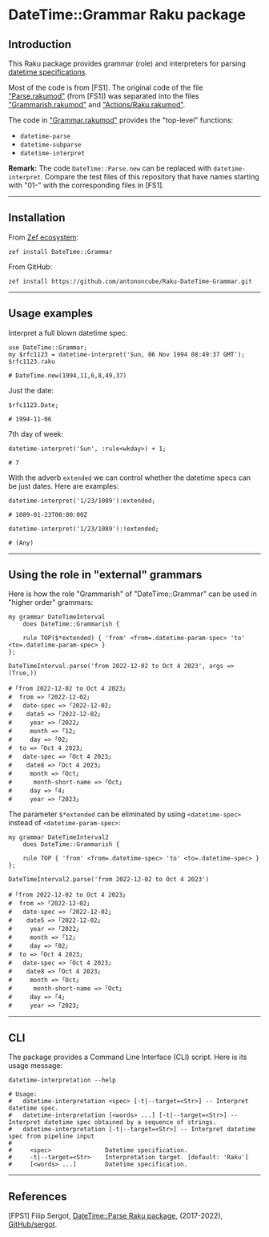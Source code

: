 # DateTime::Grammar Raku package

## Introduction

This Raku package provides grammar (role) and interpreters for parsing 
[datetime specifications](https://docs.raku.org/type/DateTime). 

Most of the code is from [FS1]. The original code of the file 
["Parse.rakumod"](https://github.com/sergot/datetime-parse/blob/master/lib/DateTime/Parse.rakumod)
(from [FS1]) was separated into the files 
["Grammarish.rakumod"](./lib/DateTime/Grammarish.rakumod)
and
["Actions/Raku.rakumod"](./lib/DateTime/Actions/Raku.rakumod).

The code in
["Grammar.rakumod"](./lib/DateTime/Grammar.rakumod) 
provides the "top-level" functions:
- `datetime-parse`
- `datetime-subparse`
- `datetime-interpret`

**Remark:** The code `DateTime::Parse.new` can be replaced with `datetime-interpret`.
Compare the test files of this repository that have names starting with "01-" with the corresponding files in [FS1].

------

## Installation

From [Zef ecosystem]():

```
zef install DateTime::Grammar
```

From GitHub:

```
zef install https://github.com/antononcube/Raku-DateTime-Grammar.git
```

------

## Usage examples

Interpret a full blown datetime spec:

```perl6
use DateTime::Grammar;
my $rfc1123 = datetime-interpret('Sun, 06 Nov 1994 08:49:37 GMT');
$rfc1123.raku
```
```
# DateTime.new(1994,11,6,8,49,37)
```

Just the date:

```perl6
$rfc1123.Date;
```
```
# 1994-11-06
```

7th day of week:

```perl6
datetime-interpret('Sun', :rule<wkday>) + 1;
```
```
# 7
```

With the adverb `extended` we can control whether the datetime specs can be just dates. 
Here are examples:

```perl6
datetime-interpret('1/23/1089'):extended;
```
```
# 1089-01-23T00:00:00Z
```

```perl6
datetime-interpret('1/23/1089'):!extended;
```
```
# (Any)
```

------

## Using the role in "external" grammars

Here is how the role "Grammarish" of "DateTime::Grammar" can be used in "higher order" grammars:

```perl6
my grammar DateTimeInterval 
    does DateTime::Grammarish {

    rule TOP($*extended) { 'from' <from=.datetime-param-spec> 'to' <to=.datetime-param-spec> } 
};

DateTimeInterval.parse('from 2022-12-02 to Oct 4 2023', args => (True,))
```
```
# ｢from 2022-12-02 to Oct 4 2023｣
#  from => ｢2022-12-02｣
#   date-spec => ｢2022-12-02｣
#    date5 => ｢2022-12-02｣
#     year => ｢2022｣
#     month => ｢12｣
#     day => ｢02｣
#  to => ｢Oct 4 2023｣
#   date-spec => ｢Oct 4 2023｣
#    date8 => ｢Oct 4 2023｣
#     month => ｢Oct｣
#      month-short-name => ｢Oct｣
#     day => ｢4｣
#     year => ｢2023｣
```

The parameter `$*extended` can be eliminated by using `<datetime-spec>` instead of `<datetime-param-spec>`:

```perl6
my grammar DateTimeInterval2 
    does DateTime::Grammarish {

    rule TOP { 'from' <from=.datetime-spec> 'to' <to=.datetime-spec> } 
};

DateTimeInterval2.parse('from 2022-12-02 to Oct 4 2023')
```
```
# ｢from 2022-12-02 to Oct 4 2023｣
#  from => ｢2022-12-02｣
#   date-spec => ｢2022-12-02｣
#    date5 => ｢2022-12-02｣
#     year => ｢2022｣
#     month => ｢12｣
#     day => ｢02｣
#  to => ｢Oct 4 2023｣
#   date-spec => ｢Oct 4 2023｣
#    date8 => ｢Oct 4 2023｣
#     month => ｢Oct｣
#      month-short-name => ｢Oct｣
#     day => ｢4｣
#     year => ｢2023｣
```

------

## CLI

The package provides a Command Line Interface (CLI) script. Here is its usage message:

```shell
datetime-interpretation --help
```
```
# Usage:
#   datetime-interpretation <spec> [-t|--target=<Str>] -- Interpret datetime spec.
#   datetime-interpretation [<words> ...] [-t|--target=<Str>] -- Interpret datetime spec obtained by a sequence of strings.
#   datetime-interpretation [-t|--target=<Str>] -- Interpret datetime spec from pipeline input
#   
#     <spec>               Datetime specification.
#     -t|--target=<Str>    Interpretation target. [default: 'Raku']
#     [<words> ...]        Datetime specification.
```


------

## References

[FPS1] Filip Sergot,
[DateTime::Parse Raku package](https://github.com/sergot/datetime-parse),
(2017-2022),
[GitHub/sergot](https://github.com/sergot).